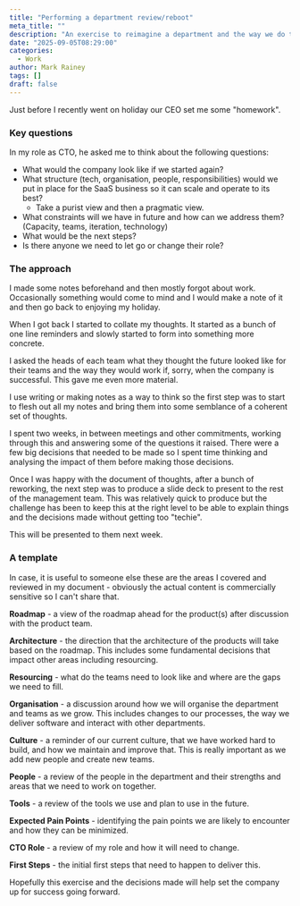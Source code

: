 ```yaml
---
title: "Performing a department review/reboot"
meta_title: ""
description: "An exercise to reimagine a department and the way we do things"
date: "2025-09-05T08:29:00"
categories:
  - Work
author: Mark Rainey
tags: []
draft: false
---
```


Just before I recently went on holiday our CEO set me some "homework".

### Key questions
In my role as CTO, he asked me to think about the following questions:

- What would the company look like if we started again?
- What structure (tech, organisation, people, responsibilities) would we put in place for the SaaS business so it can scale and operate to its best?
	- Take a purist view and then a pragmatic view.
- What constraints will we have in future and how can we address them? (Capacity, teams, iteration, technology)
- What would be the next steps?
- Is there anyone we need to let go or change their role?

### The approach
I made some notes beforehand and then mostly forgot about work. Occasionally something would come to mind and I would make a note of it and then go back to enjoying my holiday.

When I got back I started to collate my thoughts. It started as a bunch of one line reminders and slowly started to form into something more concrete. 

I asked the heads of each team what they thought the future looked like for their teams and the way they would work if, sorry, when the company is successful. This gave me even more material.

I use writing or making notes as a way to think so the first step was to start to flesh out all my notes and bring them into some semblance of a coherent set of thoughts.

I spent two weeks, in between meetings and other commitments, working through this and answering some of the questions it raised. There were a few big decisions that needed to be made so I spent time thinking and analysing the impact of them before making those decisions.

Once I was happy with the document of thoughts, after a bunch of reworking, the next step was to produce a slide deck to present to the rest of the management team. This was relatively quick to produce but the challenge has been to keep this at the right level to be able to explain things and the decisions made without getting too "techie".

This will be presented to them next week.

### A template

In case, it is useful to someone else these are the areas I covered and reviewed in my document - obviously the actual content is commercially sensitive so I can't share that.

**Roadmap** - a view of the roadmap ahead for the product(s) after discussion with the product team.

**Architecture** - the direction that the architecture of the products will take based on the roadmap. This includes some fundamental decisions that impact other areas including resourcing.

**Resourcing** - what do the teams need to look like and where are the gaps we need to fill.

**Organisation** - a discussion around how we will organise the department and teams as we grow. This includes changes to our processes, the way we deliver software and interact with other departments.

**Culture** - a reminder of our current culture, that we have worked hard to build, and how we maintain and improve that. This is really important as we add new people and create new teams.

**People** - a review of the people in the department and their strengths and areas that we need to work on together.

**Tools** - a review of the tools we use and plan to use in the future.

**Expected Pain Points** - identifying the pain points we are likely to encounter and how they can be minimized.

**CTO Role** - a review of my role and how it will need to change.

**First Steps** - the initial first steps that need to happen to deliver this.

Hopefully this exercise and the decisions made will help set the company up for success going forward.
